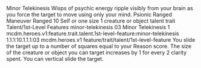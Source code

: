 <ability>
  <name>Minor Telekinesis</name>
  <flavor>Wisps of psychic energy ripple visibly from your brain as you force the target to move using only your mind.</flavor>
  <keywords>
    <keyword>Psionic</keyword>
    <keyword>Ranged</keyword>
  </keywords>
  <type>Maneuver</type>
  <distance>Ranged 10</distance>
  <target>Self or one size 1 creature or object</target>
  <metadata>
    <class>talent</class>
    <feature_type>trait</feature_type>
    <file_dpath>Talent/1st-Level Features</file_dpath>
    <item_id>minor-telekinesis</item_id>
    <item_index>03</item_index>
    <item_name>Minor Telekinesis</item_name>
    <level>1</level>
    <scc>mcdm.heroes.v1:feature.trait.talent.1st-level-feature:minor-telekinesis</scc>
    <scdc>1.1.1:10.1.1.1:03</scdc>
    <source>mcdm.heroes.v1</source>
    <type>feature/trait/talent/1st-level-feature</type>
  </metadata>
  <effects>
    <effect type="mundane">You slide the target up to a number of squares equal to your Reason score.</effect>
    <effect type="mundane" cost="Spend 2+ Clarity">The size of the creature or object you can target increases by 1 for every 2 clarity spent.</effect>
    <effect type="mundane" cost="Spend 3 Clarity">You can vertical slide the target.</effect>
  </effects>
</ability>
